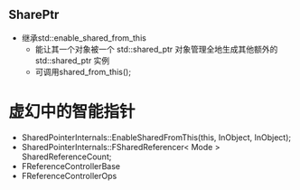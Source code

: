 ## SharePtr
- 继承std::enable_shared_from_this
  - 能让其一个对象被一个 std::shared_ptr 对象管理全地生成其他额外的 std::shared_ptr 实例
  - 可调用shared_from_this();
# 虚幻中的智能指针
- SharedPointerInternals::EnableSharedFromThis(this, InObject, InObject);
- SharedPointerInternals::FSharedReferencer< Mode > SharedReferenceCount;
- FReferenceControllerBase
- FReferenceControllerOps
